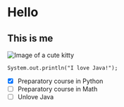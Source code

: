 # Hello
## This is me

![Image of a cute kitty](https://octodex.github.com/images/yaktocat.png)

```
System.out.println("I love Java!");
```
- [x] Preparatory course in Python
- [ ] Preparatory course in Math
- [ ] Unlove Java
